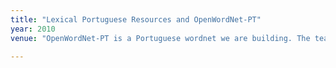 ```yaml
---
title: "Lexical Portuguese Resources and OpenWordNet-PT"
year: 2010
venue: "OpenWordNet-PT is a Portuguese wordnet we are building. The team includes Alexandre Rademaker, Gerard de Melo, Livy Real, Claudia Freitas and Fabricio Chalub, amongst others. The code is in GitHub and there is a browsable interface   <a href="http://wnpt.brlcloud.com/wn/">openwordnet-pt</a>   "

---
```

